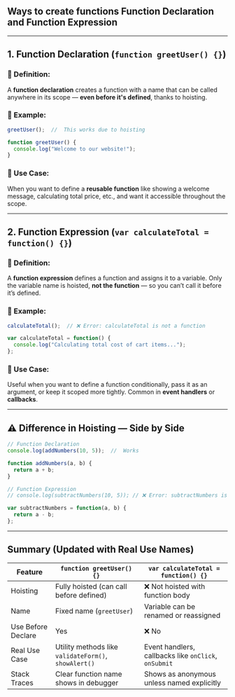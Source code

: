 ## Ways to create functions  **Function Declaration** and **Function Expression**

---

##  1. **Function Declaration (`function greetUser() {}`)**

### 🔷 Definition:

A **function declaration** creates a function with a name that can be called anywhere in its scope — **even before it's defined**, thanks to hoisting.

### 🔷 Example:

```js
greetUser();  //  This works due to hoisting

function greetUser() {
  console.log("Welcome to our website!");
}
```

### 🔷 Use Case:

When you want to define a **reusable function** like showing a welcome message, calculating total price, etc., and want it accessible throughout the scope.

---

##  2. **Function Expression (`var calculateTotal = function() {}`)**

### 🔷 Definition:

A **function expression** defines a function and assigns it to a variable. Only the variable name is hoisted, **not the function** — so you can’t call it before it’s defined.

### 🔷 Example:

```js
calculateTotal();  // ❌ Error: calculateTotal is not a function

var calculateTotal = function() {
  console.log("Calculating total cost of cart items...");
};
```

### 🔷 Use Case:

Useful when you want to define a function conditionally, pass it as an argument, or keep it scoped more tightly. Common in **event handlers** or **callbacks**.

---

## ⚠️ Difference in Hoisting — Side by Side

```js
// Function Declaration
console.log(addNumbers(10, 5));  //  Works

function addNumbers(a, b) {
  return a + b;
}

// Function Expression
// console.log(subtractNumbers(10, 5)); // ❌ Error: subtractNumbers is not a function

var subtractNumbers = function(a, b) {
  return a - b;
};
```

---

##  Summary (Updated with Real Use Names)

| Feature            | `function greetUser() {}`                            | `var calculateTotal = function() {}`                 |
| ------------------ | ---------------------------------------------------- | ---------------------------------------------------- |
| Hoisting           |  Fully hoisted (can call before defined)            | ❌ Not hoisted with function body                     |
| Name               | Fixed name (`greetUser`)                             | Variable can be renamed or reassigned                |
| Use Before Declare |  Yes                                                | ❌ No                                                 |
| Real Use Case      | Utility methods like `validateForm()`, `showAlert()` | Event handlers, callbacks like `onClick`, `onSubmit` |
| Stack Traces       | Clear function name shows in debugger                | Shows as anonymous unless named explicitly           |

